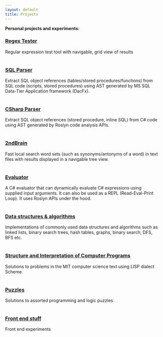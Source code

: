 ```yaml
---
layout: default
title: Projects
---
```

**Personal projects and experiments:**

### [Regex Tester](https://github.com/cs31415/RegexTester)
Regular expression test tool with navigable, grid view of results
<br/>
<br/>
### [SQL Parser](https://github.com/cs31415/sqlparser)
Extract SQL object references (tables/stored procedures/functions) from SQL code (scripts, stored procedures) using AST generated by MS SQL Data-Tier Application framework (DacFx). 
<br/>
<br/>
### [CSharp Parser](https://github.com/cs31415/csparser)
Extract SQL object references (stored procedure, inline SQL) from C# code using AST generated by Roslyn code analysis APIs. 
<br/>
<br/>
### [2ndBrain](https://github.com/cs31415/2ndbrainalpha)	
Fast local search word sets (such as synonyms/antonyms of a word) in text files with results displayed in a navigable tree view.
<br/>
<br/>
### [Evaluator](https://github.com/cs31415/Evaluator)
A C# evaluator that can dynamically evaluate C# expressions using supplied input arguments. It can also be used as a REPL (Read-Eval-Print Loop). It uses Roslyn APIs under the hood.
<br/>
<br/>
### [Data structures & algorithms](https://github.com/cs31415/data-structures-algorithms)
Implementations of commonly used data structures and algorithms such as linked lists, binary search trees, hash tables, graphs, binary search, DFS, BFS etc.
<br/>
<br/>
### [Structure and Interpretation of Computer Programs](https://github.com/cs31415/SICP)
Solutions to problems in the MIT computer science text using LISP dialect Scheme.
<br/>
<br/>
### [Puzzles](https://github.com/cs31415/puzzles)
Solutions to assorted programming and logic puzzles
<br/>
<br/>
### [Front end stuff](https://codepen.io/cs31415/)
Front end experiments
